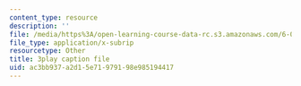 ```yaml
---
content_type: resource
description: ''
file: /media/https%3A/open-learning-course-data-rc.s3.amazonaws.com/6-042j-mathematics-for-computer-science-spring-2015/ac3bb937a2d15e71979198e985194417_CAKSh3M0y8k.vtt
file_type: application/x-subrip
resourcetype: Other
title: 3play caption file
uid: ac3bb937-a2d1-5e71-9791-98e985194417
---
```


